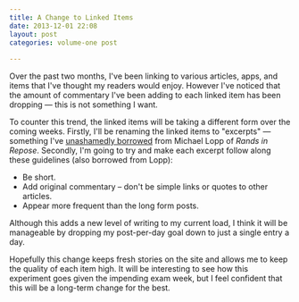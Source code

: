 ```yaml
---
title: A Change to Linked Items
date: 2013-12-01 22:08
layout: post
categories: volume-one post
  
---
```



Over the past two months, I've been linking to various articles, apps, and items that I've thought my readers would enjoy. However I've noticed that the amount of commentary I've been adding to each linked item has been dropping &mdash; this is not something I want. 

To counter this trend, the linked items will be taking a different form over the coming weeks. Firstly, I'll be renaming the linked items to "excerpts" &mdash; something I've [unashamedly borrowed](http://randsinrepose.com/links/2013/11/14/rands-in-rss/) from Michael Lopp of _Rands in Repose_. Secondly, I'm going to try and make each excerpt follow along these guidelines (also borrowed from Lopp): 

- Be short.
- Add original commentary – don't be simple links or quotes to other articles.
- Appear more frequent than the long form posts.

Although this adds a new level of writing to my current load, I think it will be manageable by dropping my post-per-day goal down to just a single entry a day. 

Hopefully this change keeps fresh stories on the site and allows me to keep the quality of each item high. It will be interesting to see how this experiment goes given the impending exam week, but I feel confident that this will be a long-term change for the best. 
